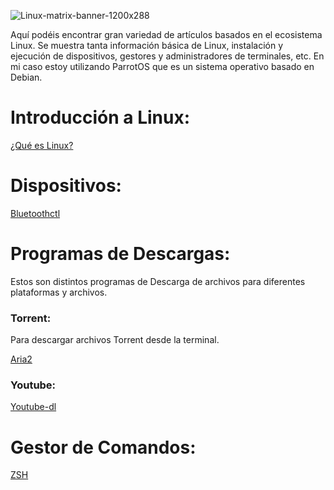 ![Linux-matrix-banner-1200x288](https://user-images.githubusercontent.com/103068924/165993945-1e654b48-64c2-48b6-bd66-8e87763d9b50.jpg)

Aquí podéis encontrar gran variedad de artículos basados en el ecosistema Linux. Se muestra tanta información básica de Linux, instalación y ejecución 
de dispositivos, gestores y administradores de terminales, etc. En mi caso estoy utilizando ParrotOS que es un sistema operativo basado en Debian.

# Introducción a Linux:

[¿Qué es Linux?](../Linux/Introducción_a_Linux/Introducción_a_Linux.html)

# Dispositivos:

[Bluetoothctl](../Linux/Introducción_a_Linux/Bluetoothctl.html)

# Programas de Descargas:
Estos son distintos programas de Descarga de archivos para diferentes plataformas y archivos.

### Torrent:
Para descargar archivos Torrent desde la terminal.

[Aria2](../Linux/Programas_para_Linux/Aria2.html)

### Youtube:

[Youtube-dl](../Linux/Programas_para_Linux/Youtube-dl.html)

# Gestor de Comandos:

[ZSH](../Linux/Introducción_a_Linux/ZSH.html)
